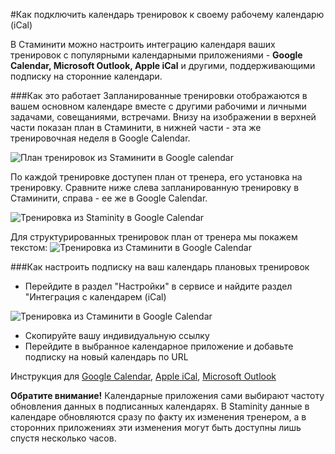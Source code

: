 #Как подключить календарь тренировок к своему рабочему календарю (iCal)

В Стаминити можно настроить интеграцию календаря ваших тренировок с популярными календарными приложениями - **Google Calendar, Microsoft Outlook, Apple iCal** и другими, поддерживающими подписку на сторонние календари.

###Как это работает
Запланированные тренировки отображаются в вашем основном календаре вместе с другими рабочими и личными задачами, совещаниями, встречами.
Внизу на изображении в верхней части показан план в Стаминити, в нижней части - эта же тренировочная неделя в Google Calendar.

![План тренировок из Sтаминити в Google calendar](http://content.staminity.com/assets/images/calendar-ical/calendar-ical-staminity.png)

По каждой тренировке доступен план от тренера, его установка на тренировку. Сравните ниже слева запланированную тренировку в Стаминити, справа - ее же в Google Calendar.

![Тренировка из Staminity в Google Calendar](http://content.staminity.com/assets/images/calendar-ical/activity-compare-2.png)


Для структурированных тренировок план от тренера мы покажем текстом:
![Тренировка из Стаминити в Google Calendar](http://content.staminity.com/assets/images/calendar-ical/activity-compare-1.png)

###Как настроить подписку на ваш календарь плановых тренировок
* Перейдите в раздел "Настройки" в сервисе и найдите раздел "Интеграция с календарем (iCal)

![Тренировка из Стаминити в Google Calendar](http://content.staminity.com/assets/images/calendar-ical/profile-ical.png)

* Скопируйте вашу индивидуальную ссылку
* Перейдите в выбранное календарное приложение и добавьте подписку на новый календарь по URL

Инструкция для [Google Calendar](https://support.google.com/calendar/answer/37100?co=GENIE.Platform%3DDesktop&hl=ru), [Apple iCal](https://support.apple.com/ru-ru/guide/calendar/subscribe-to-calendars-icl1022), [Microsoft Outlook](https://support.office.com/en-us/article/Import-or-subscribe-to-a-calendar-in-Outlook-com-or-Outlook-on-the-web-cff1429c-5af6-41ec-a5b4-74f2c278e98c)

**Обратите внимание!** Календарные приложения сами выбирают частоту обновления данных в подписанных календарях. В Staminity данные в календаре обновляются сразу по факту их изменения тренером, а в сторонних приложениях эти изменения могут быть доступны лишь спустя несколько часов.
